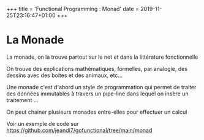 +++
title = 'Functional Programming : Monad'
date = 2019-11-25T23:16:47+01:00
+++

# La Monade

<p>

La monade, on la trouve partout  sur le net
et dans la littérature fonctionnelle

On trouve des explications mathématiques, formelles, par analogie, des dessins avec des boites et des animaux, etc...

Une monade c'est d'abord un style de programmation qui permet de traiter des données immutables à travers un pipe-line dans lequel on insère un traitement ...
</p>

On peut chainer plusieurs monades entre-elles pour effectuer un calcul 

Voir un exemple de code sur https://github.com/jeandi7/gofunctional/tree/main/monad


